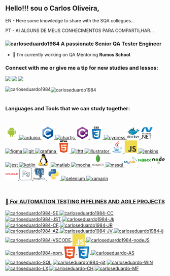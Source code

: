 ## Hello!!! sou o Carlos Oliveira, 
EN - Here some knowledge to share with the SQA collegues...

PT - AI ALGUNS DE MEUS CONHECIMENTOS PARA COMPARTILHAR...

<h3 align="left"> <img src="https://komarev.com/ghpvc/?username=carloseduardo1984&label=Profile%20views&color=0e75b6&style=flat" alt="carloseduardo1984" /> A passionate Senior QA Tester Engineer   </h3>

- 🔭 I’m currently working on QA Mentoring **Rumos School**

<h3 align="left">Connect with me or give me a tip for new studies and lessos:</h3>
<p align="left">
  <a href="https://www.youtube.com/@ceocampanhaeletronicaonlin8457"><img src="https://img.shields.io/badge/YouTube-FF0000?style=for-the-badge&logo=youtube&logoColor=white" target="_blank"></a>   
 <a href = "mailto:carloseduardo1984@gmail.com"><img src="https://img.shields.io/badge/-Gmail-%23333?style=for-the-badge&logo=gmail&logoColor=white" target="_blank"></a>
  <a href="https://www.linkedin.com/in/carlosoliveira1984/" target="_blank"><img src="https://img.shields.io/badge/-LinkedIn-%230077B5?style=for-the-badge&logo=linkedin&logoColor=white" target="_blank"></a>  
 </a>

</p> 


<img align="left" src="https://github-readme-stats.vercel.app/api/top-langs?username=carloseduardo1984&show_icons=true&locale=en&layout=compact" alt="carloseduardo1984" />
<p><img align="center" src="https://github-readme-stats.vercel.app/api?username=carloseduardo1984&show_icons=true&locale=en" alt="carloseduardo1984" />

<br>
</br>
<h3 align="left">Languages and Tools that we can study together:</h3> <br>
<p align="left"> <a href="https://developer.android.com" target="_blank" rel="noreferrer"> <img src="https://raw.githubusercontent.com/devicons/devicon/master/icons/android/android-original-wordmark.svg" alt="android" width="40" height="40"/> </a> <a href="https://www.arduino.cc/" target="_blank" rel="noreferrer"> <img src="https://cdn.worldvectorlogo.com/logos/arduino-1.svg" alt="arduino" width="40" height="40"/> </a> <a href="https://www.cprogramming.com/" target="_blank" rel="noreferrer"> <img src="https://raw.githubusercontent.com/devicons/devicon/master/icons/c/c-original.svg" alt="c" width="40" height="40"/> </a> <a href="https://www.chartjs.org" target="_blank" rel="noreferrer"> <img src="https://www.chartjs.org/media/logo-title.svg" alt="chartjs" width="40" height="40"/> </a> <a href="https://www.w3schools.com/cs/" target="_blank" rel="noreferrer"> <img src="https://raw.githubusercontent.com/devicons/devicon/master/icons/csharp/csharp-original.svg" alt="csharp" width="40" height="40"/> </a> <a href="https://www.w3schools.com/css/" target="_blank" rel="noreferrer"> <img src="https://raw.githubusercontent.com/devicons/devicon/master/icons/css3/css3-original-wordmark.svg" alt="css3" width="40" height="40"/> </a> <a href="https://www.cypress.io" target="_blank" rel="noreferrer"> <img src="https://raw.githubusercontent.com/simple-icons/simple-icons/6e46ec1fc23b60c8fd0d2f2ff46db82e16dbd75f/icons/cypress.svg" alt="cypress" width="40" height="40"/> </a> <a href="https://www.docker.com/" target="_blank" rel="noreferrer"> <img src="https://raw.githubusercontent.com/devicons/devicon/master/icons/docker/docker-original-wordmark.svg" alt="docker" width="40" height="40"/> </a> <a href="https://dotnet.microsoft.com/" target="_blank" rel="noreferrer"> <img src="https://raw.githubusercontent.com/devicons/devicon/master/icons/dot-net/dot-net-original-wordmark.svg" alt="dotnet" width="40" height="40"/> </a> <a href="https://www.figma.com/" target="_blank" rel="noreferrer"> <img src="https://www.vectorlogo.zone/logos/figma/figma-icon.svg" alt="figma" width="40" height="40"/> </a> <a href="https://git-scm.com/" target="_blank" rel="noreferrer"> <img src="https://www.vectorlogo.zone/logos/git-scm/git-scm-icon.svg" alt="git" width="40" height="40"/> </a> <a href="https://grafana.com" target="_blank" rel="noreferrer"> <img src="https://www.vectorlogo.zone/logos/grafana/grafana-icon.svg" alt="grafana" width="40" height="40"/> </a> <a href="https://www.w3.org/html/" target="_blank" rel="noreferrer"> <img src="https://raw.githubusercontent.com/devicons/devicon/master/icons/html5/html5-original-wordmark.svg" alt="html5" width="40" height="40"/> </a> <a href="https://ifttt.com/" target="_blank" rel="noreferrer"> <img src="https://www.vectorlogo.zone/logos/ifttt/ifttt-ar21.svg" alt="ifttt" width="40" height="40"/> </a> <a href="https://www.adobe.com/in/products/illustrator.html" target="_blank" rel="noreferrer"> <img src="https://www.vectorlogo.zone/logos/adobe_illustrator/adobe_illustrator-icon.svg" alt="illustrator" width="40" height="40"/> </a> <a href="https://www.java.com" target="_blank" rel="noreferrer"> <img src="https://raw.githubusercontent.com/devicons/devicon/master/icons/java/java-original.svg" alt="java" width="40" height="40"/> </a> <a href="https://developer.mozilla.org/en-US/docs/Web/JavaScript" target="_blank" rel="noreferrer"> <img src="https://raw.githubusercontent.com/devicons/devicon/master/icons/javascript/javascript-original.svg" alt="javascript" width="40" height="40"/> </a> <a href="https://www.jenkins.io" target="_blank" rel="noreferrer"> <img src="https://www.vectorlogo.zone/logos/jenkins/jenkins-icon.svg" alt="jenkins" width="40" height="40"/> </a> <a href="https://jestjs.io" target="_blank" rel="noreferrer"> <img src="https://www.vectorlogo.zone/logos/jestjsio/jestjsio-icon.svg" alt="jest" width="40" height="40"/> </a> <a href="https://kotlinlang.org" target="_blank" rel="noreferrer"> <img src="https://www.vectorlogo.zone/logos/kotlinlang/kotlinlang-icon.svg" alt="kotlin" width="40" height="40"/> </a> <a href="https://www.linux.org/" target="_blank" rel="noreferrer"> <img src="https://raw.githubusercontent.com/devicons/devicon/master/icons/linux/linux-original.svg" alt="linux" width="40" height="40"/> </a> <a href="https://www.mathworks.com/" target="_blank" rel="noreferrer"> <img src="https://upload.wikimedia.org/wikipedia/commons/2/21/Matlab_Logo.png" alt="matlab" width="40" height="40"/> </a> <a href="https://mochajs.org" target="_blank" rel="noreferrer"> <img src="https://www.vectorlogo.zone/logos/mochajs/mochajs-icon.svg" alt="mocha" width="40" height="40"/> </a> <a href="https://www.mongodb.com/" target="_blank" rel="noreferrer"> <img src="https://raw.githubusercontent.com/devicons/devicon/master/icons/mongodb/mongodb-original-wordmark.svg" alt="mongodb" width="40" height="40"/> </a> <a href="https://www.microsoft.com/en-us/sql-server" target="_blank" rel="noreferrer"> <img src="https://www.svgrepo.com/show/303229/microsoft-sql-server-logo.svg" alt="mssql" width="40" height="40"/> </a> <a href="https://www.mysql.com/" target="_blank" rel="noreferrer"> <img src="https://raw.githubusercontent.com/devicons/devicon/master/icons/mysql/mysql-original-wordmark.svg" alt="mysql" width="40" height="40"/> </a> <a href="https://www.nginx.com" target="_blank" rel="noreferrer"> <img src="https://raw.githubusercontent.com/devicons/devicon/master/icons/nginx/nginx-original.svg" alt="nginx" width="40" height="40"/> </a> <a href="https://nodejs.org" target="_blank" rel="noreferrer"> <img src="https://raw.githubusercontent.com/devicons/devicon/master/icons/nodejs/nodejs-original-wordmark.svg" alt="nodejs" width="40" height="40"/> </a> <a href="https://www.oracle.com/" target="_blank" rel="noreferrer"> <img src="https://raw.githubusercontent.com/devicons/devicon/master/icons/oracle/oracle-original.svg" alt="oracle" width="40" height="40"/> </a> <a href="https://www.photoshop.com/en" target="_blank" rel="noreferrer"> <img src="https://raw.githubusercontent.com/devicons/devicon/master/icons/photoshop/photoshop-line.svg" alt="photoshop" width="40" height="40"/> </a> <a href="https://www.postgresql.org" target="_blank" rel="noreferrer"> <img src="https://raw.githubusercontent.com/devicons/devicon/master/icons/postgresql/postgresql-original-wordmark.svg" alt="postgresql" width="40" height="40"/> </a> <a href="https://www.python.org" target="_blank" rel="noreferrer"> <img src="https://raw.githubusercontent.com/devicons/devicon/master/icons/python/python-original.svg" alt="python" width="40" height="40"/> </a> <a href="https://www.selenium.dev" target="_blank" rel="noreferrer"> <img src="https://raw.githubusercontent.com/detain/svg-logos/780f25886640cef088af994181646db2f6b1a3f8/svg/selenium-logo.svg" alt="selenium" width="40" height="40"/> </a> <a href="https://dotnet.microsoft.com/apps/xamarin" target="_blank" rel="noreferrer"> <img src="https://raw.githubusercontent.com/detain/svg-logos/780f25886640cef088af994181646db2f6b1a3f8/svg/xamarin.svg" alt="xamarin" width="40" height="40"/> </a> </p>

<div>
  <a href="https://https://www.linkedin.com/in/carlosoliveira1984/>
 
  <div style="display: inline_block"><br> 
  <h3 align="left">🔭 For AUTOMATION TESTING PIPELINES AND AGILE PROJECTS</h3>                                  
  <img align="center" alt="carloseduardo1984-SE" height="40" width="50" src="https://cdn.jsdelivr.net/gh/devicons/devicon/icons/selenium/selenium-original.svg">
  <img align="center" alt="carloseduardo1984-CC" height="40" width="50" src="https://cdn.jsdelivr.net/gh/devicons/devicon/icons/cucumber/cucumber-plain.svg">
  <img align="center" alt="carloseduardo1984-JST" height="40" width="50" src="https://cdn.jsdelivr.net/gh/devicons/devicon/icons/jest/jest-plain.svg">
  <img align="center" alt="carloseduardo1984-Jk" height="40" width="50" src="https://cdn.jsdelivr.net/gh/devicons/devicon/icons/jenkins/jenkins-original.svg">
  <img align="center" alt="carloseduardo1984-CF" height="40" width="50" src="https://cdn.jsdelivr.net/gh/devicons/devicon/icons/confluence/confluence-original.svg">
  <img align="center" alt="carloseduardo1984-JR" height="40" width="50" src="https://cdn.jsdelivr.net/gh/devicons/devicon/icons/jira/jira-original-wordmark.svg">
  <img align="center" alt="carloseduardo1984-AZ" height="40" width="50" src="https://cdn.jsdelivr.net/gh/devicons/devicon/icons/azure/azure-original-wordmark.svg">
   <img align="center" alt="carloseduardo1984-JV" height="40" width="50" src="https://cdn.jsdelivr.net/gh/devicons/devicon/icons/java/java-plain-wordmark.svg">
  <img align="center" alt="carloseduardo1984-ij" height="80" width="80" src="https://cdn.jsdelivr.net/gh/devicons/devicon/icons/intellij/intellij-plain-wordmark.svg" />
          
  <img align="center" alt="carloseduardo1984-VSCODE" height="40" width="40" src="https://cdn.jsdelivr.net/gh/devicons/devicon/icons/vscode/vscode-original-wordmark.svg">
    <img align="center" alt="carloseduardo1984-JS" height="40" width="40" src="https://raw.githubusercontent.com/devicons/devicon/master/icons/javascript/javascript-plain.svg">
  <img align="center" alt="carloseduardo1984-nodeJS" height="40" width="40" src="https://cdn.jsdelivr.net/gh/devicons/devicon/icons/nodejs/nodejs-plain-wordmark.svg">
   <img align="center" alt="carloseduardo1984-npm" height="40" width="40" src="https://cdn.jsdelivr.net/gh/devicons/devicon/icons/npm/npm-original-wordmark.svg">
  
  <img align="center" alt="carloseduardo1984-HTML" height="40" width="40" src="https://raw.githubusercontent.com/devicons/devicon/master/icons/html5/html5-original.svg">
  <img align="center" alt="carloseduardo1984-CSS" height="40" width="40" src="https://raw.githubusercontent.com/devicons/devicon/master/icons/css3/css3-original.svg">
  <img align="center" alt="carloseduardo-AS" height="80" width="80" src="https://cdn.jsdelivr.net/gh/devicons/devicon/icons/androidstudio/androidstudio-original.svg">
  <img align="center" alt="carloseduardo-SQL" height="40" width="40" src="https://cdn.jsdelivr.net/gh/devicons/devicon/icons/mysql/mysql-plain-wordmark.svg">

  <img align="center" alt="carloseduardo1984-git" height="40" width="40" src="https://cdn.jsdelivr.net/gh/devicons/devicon/icons/git/git-plain-wordmark.svg">
  <img align="center" alt="carloseduardo-WIN" height="40" width="40" src="https://cdn.jsdelivr.net/gh/devicons/devicon/icons/windows8/windows8-original.svg" />
  <img align="center" alt="carloseduardo-LX" height="40" width="40" src="https://cdn.jsdelivr.net/gh/devicons/devicon/icons/linux/linux-original.svg" />
  <img align="center" alt="carloseduardo-CH" height="40" width="40" src="https://cdn.jsdelivr.net/gh/devicons/devicon/icons/chrome/chrome-original.svg" />
  <img align="center" alt="carloseduardo-MF" height="40" width="40" src="https://cdn.jsdelivr.net/gh/devicons/devicon/icons/firefox/firefox-original.svg" />                  
</div>
  
  ##
 

